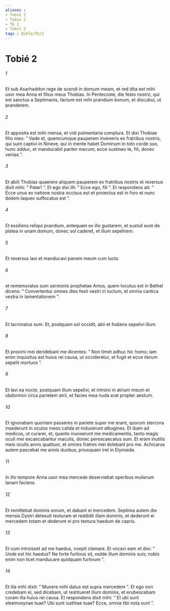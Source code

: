 ```yaml
---
aliases : 
- Tobié 2
- Tobie 2
- Tb 2
- Tobit 2
tags : Bible/Tb/2
---
```


# Tobié 2

###### 1
Et sub Asarhaddon rege de scendi in domum meam, et red dita est mihi uxor mea Anna et filius meus Thobias. In Pentecoste, die festo nostro, qui est sanctus a Septimanis, factum est mihi prandium bonum, et discubui, ut pranderem. 
###### 2
Et apposita est mihi mensa, et vidi pulmentaria complura. Et dixi Thobiae filio meo: “ Vade et, quemcumque pauperem inveneris ex fratribus nostris, qui sunt captivi in Nineve, qui in mente habet Dominum in toto corde suo, hunc adduc, et manducabit pariter mecum; ecce sustineo te, fili, donec venias ”. 
###### 3
Et abiit Thobias quaerere aliquem pauperem ex fratribus nostris et reversus dixit mihi: “ Pater! ”. Et ego dixi illi: “ Ecce ego, fili ”. Et respondens ait: “ Ecce unus ex natione nostra occisus est et proiectus est in foro et nunc ibidem laqueo suffocatus est ”. 
###### 4
Et exsiliens reliqui prandium, antequam ex illo gustarem, et sustuli eum de platea in unam domum, donec sol caderet, et illum sepelirem. 
###### 5
Et reversus lavi et manducavi panem meum cum luctu 
###### 6
et rememoratus sum sermonis prophetae Amos, quem locutus est in Bethel dicens: “ Convertentur omnes dies festi vestri in luctum, et omnia cantica vestra in lamentationem ”.
###### 7
Et lacrimatus sum. Et, postquam sol occidit, abii et fodiens sepelivi illum. 
###### 8
Et proximi mei deridebant me dicentes: “ Non timet adhuc hic homo; iam enim inquisitus est huius rei causa, ut occideretur, et fugit et ecce iterum sepelit mortuos ”. 
###### 9
Et lavi ea nocte, postquam illum sepelivi, et introivi in atrium meum et obdormivi circa parietem atrii, et facies mea nuda erat propter aestum. 
###### 10
Et ignorabam quoniam passeres in pariete super me erant, quorum stercora insederunt in oculos meos calida et induxerunt albugines. Et ibam ad medicos, ut curarer, et, quanto inunxerunt me medicamentis, tanto magis oculi mei excaecabantur maculis, donec perexcaecatus sum. Et eram inutilis meis oculis annis quattuor, et omnes fratres mei dolebant pro me. Achicarus autem pascebat me annis duobus, priusquam iret in Elymaida. 
###### 11
In illo tempore Anna uxor mea mercede deserviebat operibus mulierum lanam faciens. 
###### 12
Et remittebat dominis eorum, et dabant ei mercedem. Septima autem die mensis Dystri detexuit texturam et reddidit illam dominis, et dederunt ei mercedem totam et dederunt ei pro textura haedum de capris. 
###### 13
Et cum introisset ad me haedus, coepit clamare. Et vocavi eam et dixi: “ Unde est hic haedus? Ne forte furtivus sit, redde illum dominis suis; nobis enim non licet manducare quidquam furtivum ”. 
###### 14
Et illa mihi dixit: “ Munere mihi datus est supra mercedem ”. Et ego non credebam ei, sed dicebam, ut restitueret illum dominis, et erubescebam coram illa huius rei causa. Et respondens dixit mihi: “ Et ubi sunt eleemosynae tuae? Ubi sunt iustitiae tuae? Ecce, omnia tibi nota sunt ”.
